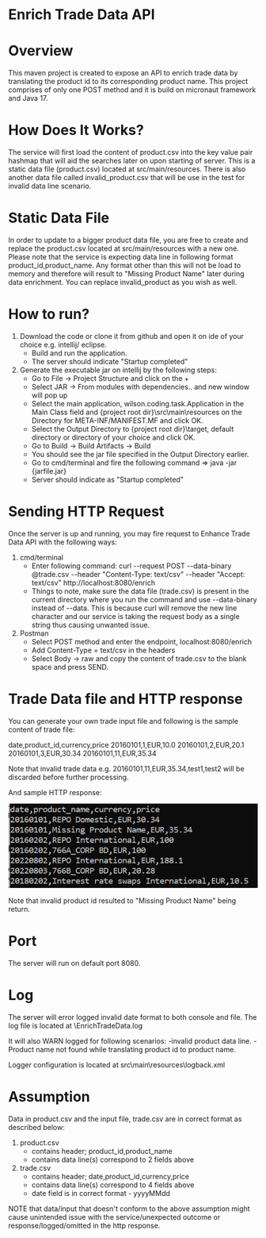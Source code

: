 Enrich Trade Data API
================================================================================================

Overview
================================================================================================
This maven project is created to expose an API to enrich trade data by translating the product id
to its corresponding product name. This project comprises of only one POST method and it is build
on micronaut framework and Java 17.

How Does It Works?
================================================================================================
The service will first load the content of product.csv into the key value pair hashmap that will
aid the searches later on upon starting of server. This is a static data file (product.csv) located 
at src/main/resources. There is also another data file called invalid_product.csv that will be use
in the test for invalid data line scenario.

Static Data File
================================================================================================
In order to update to a bigger product data file, you are free to create and replace the 
product.csv located at src/main/resources with a new one. Please note that the service is expecting
data line in following format product_id,product_name. Any format other than this will not be load
to memory and therefore will result to "Missing Product Name" later during data enrichment. You 
can replace invalid_product as you wish as well.

How to run?
================================================================================================
1) Download the code or clone it from github and open it on ide of your choice e.g. intellij/
eclipse.
   - Build and run the application.
   - The server should indicate "Startup completed"
2) Generate the executable jar on intellij by the following steps:
   - Go to File -> Project Structure and click on the + 
   - Select JAR -> From modules with dependencies.. and new window will pop up
   - Select the main application, wilson.coding.task.Application in the Main Class field and
     {project root dir}\src\main\resources on the Directory for META-INF/MANIFEST.MF and click OK.
   - Select the Output Directory to {project root dir}\target, default directory or directory of 
     your choice and click OK.
   - Go to Build -> Build Artifacts -> Build
   - You should see the jar file specified in the Output Directory earlier.
   - Go to cmd/terminal and fire the following command => java -jar {jarfile.jar}
   - Server should indicate as "Startup completed"
   
Sending HTTP Request
================================================================================================
Once the server is up and running, you may fire request to Enhance Trade Data API with the
following ways:
1) cmd/terminal
   - Enter following command:
     curl --request POST --data-binary @trade.csv --header "Content-Type: text/csv" 
     --header "Accept: text/csv" http://localhost:8080/enrich
   - Things to note, make sure the data file (trade.csv) is present in the current directory where you
     run the command and use --data-binary instead of --data. This is because curl will remove the
     new line character and our service is taking the request body as a single string thus
     causing unwanted issue.
2) Postman
   - Select POST method and enter the endpoint, localhost:8080/enrich
   - Add Content-Type = text/csv in the headers
   - Select Body -> raw and copy the content of trade.csv to the blank space and press SEND.
   
Trade Data file and HTTP response
================================================================================================
You can generate your own trade input file and following is the sample content of trade file:

date,product_id,currency,price
20160101,1,EUR,10.0 
20160101,2,EUR,20.1 
20160101,3,EUR,30.34 
20160101,11,EUR,35.34

Note that invalid trade data e.g. 20160101,11,EUR,35.34,test1,test2 will be discarded before further
processing.

And sample HTTP response:

![img.png](img.png)

Note that invalid product id resulted to "Missing Product Name" being return.

Port
================================================================================================
The server will run on default port 8080.


Log
================================================================================================
The server will error logged invalid date format to both console and file. The log file is located
at \EnrichTradeData.log

It will also WARN logged for following scenarios:
    -invalid product data line.
    -Product name not found while translating product id to product name.

Logger configuration is located at src\main\resources\logback.xml

Assumption
================================================================================================
Data in product.csv and the input file, trade.csv are in correct format as described below:

1) product.csv
   - contains header; product_id,product_name
   - contains data line(s) correspond to 2 fields above
2) trade.csv
   - contains header; date,product_id,currency,price
   - contains data line(s) correspond to 4 fields above
   - date field is in correct format - yyyyMMdd
   
NOTE that data/input that doesn't conform to the above assumption might cause unintended issue
with the service/unexpected outcome or response/logged/omitted in the http response.
